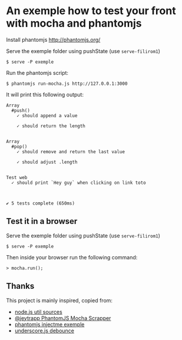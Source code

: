 # An exemple how to test your front with mocha and phantomjs

Install phantomjs <http://phantomjs.org/>

Serve the exemple folder using pushState (use `serve-filirom1`)

    $ serve -P exemple

Run the phantomjs script:

    $ phantomjs run-mocha.js http://127.0.0.1:3000

It will print this following output:

    Array
      #push()
        ✓ should append a value

        ✓ should return the length


    Array
      #pop()
        ✓ should remove and return the last value

        ✓ should adjust .length


    Test web
      ✓ should print `Hey guy` when clicking on link toto



    ✔ 5 tests complete (650ms)


## Test it in a browser

Serve the exemple folder using pushState (use `serve-filirom1`)

    $ serve -P exemple

Then inside your browser run the following command:

    > mocha.run();

## Thanks

This project is mainly inspired, copied from:
  * [node.js util sources](https://raw.github.com/joyent/node/master/lib/util.js)
  * [@jeytrapp PhantomJS Mocha Scrapper](https://gist.github.com/3041251/c861295758d8b97d7050e4e35858b3f5e1ddaae3)
  * [phantomjs injectme exemple](http://phantomjs.org/)
  * [underscore.js debounce](http://underscorejs.org/)
